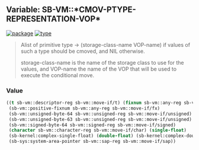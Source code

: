 ## Variable: SB-VM::\*CMOV-PTYPE-REPRESENTATION-VOP\*
[![package](https://img.shields.io/badge/Package-SB--VM-5f9ea0.svg?style=social&colorA=999999)](../) [![type](https://img.shields.io/badge/Type-Variable-5f9ea0.svg?style=social&colorA=999999)](../#variable) 

> Alist of primitive type -> (storage-class-name VOP-name)
> if values of such a type should be cmoved, and NIL otherwise.
> 
> storage-class-name is the name of the storage class to use for
> the values, and VOP-name the name of the VOP that will be used
> to execute the conditional move.

### Value
```cl
((t sb-vm::descriptor-reg sb-vm::move-if/t) (fixnum sb-vm::any-reg sb-vm::move-if/fx)
 (sb-vm::positive-fixnum sb-vm::any-reg sb-vm::move-if/fx)
 (sb-vm::unsigned-byte-64 sb-vm::unsigned-reg sb-vm::move-if/unsigned)
 (sb-vm::unsigned-byte-63 sb-vm::unsigned-reg sb-vm::move-if/unsigned)
 (sb-vm::signed-byte-64 sb-vm::signed-reg sb-vm::move-if/signed)
 (character sb-vm::character-reg sb-vm::move-if/char) (single-float)
 (sb-kernel:complex-single-float) (double-float) (sb-kernel:complex-double-float)
 (sb-sys:system-area-pointer sb-vm::sap-reg sb-vm::move-if/sap))
```
